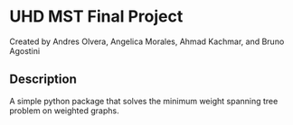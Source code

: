 # UHD MST Final Project
Created by Andres Olvera, Angelica Morales, Ahmad Kachmar, and Bruno Agostini

## Description
A simple python package that solves the minimum weight spanning tree problem on weighted graphs.
